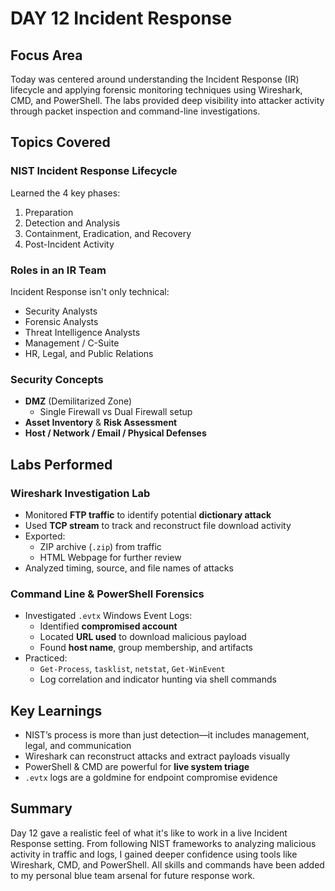
# DAY 12 Incident Response

## Focus Area
Today was centered around understanding the Incident Response (IR) lifecycle and applying forensic monitoring techniques using Wireshark, CMD, and PowerShell. The labs provided deep visibility into attacker activity through packet inspection and command-line investigations.

## Topics Covered

### NIST Incident Response Lifecycle
Learned the 4 key phases:
1. Preparation  
2. Detection and Analysis  
3. Containment, Eradication, and Recovery  
4. Post-Incident Activity

### Roles in an IR Team
Incident Response isn't only technical:
- Security Analysts  
- Forensic Analysts  
- Threat Intelligence Analysts  
- Management / C-Suite  
- HR, Legal, and Public Relations

### Security Concepts
- **DMZ** (Demilitarized Zone)
  - Single Firewall vs Dual Firewall setup
- **Asset Inventory** & **Risk Assessment**
- **Host / Network / Email / Physical Defenses**

## Labs Performed

### Wireshark Investigation Lab
- Monitored **FTP traffic** to identify potential **dictionary attack**
- Used **TCP stream** to track and reconstruct file download activity
- Exported:
  - ZIP archive (`.zip`) from traffic
  - HTML Webpage for further review
- Analyzed timing, source, and file names of attacks

### Command Line & PowerShell Forensics
- Investigated `.evtx` Windows Event Logs:
  - Identified **compromised account**
  - Located **URL used** to download malicious payload
  - Found **host name**, group membership, and artifacts
- Practiced:
  - `Get-Process`, `tasklist`, `netstat`, `Get-WinEvent`
  - Log correlation and indicator hunting via shell commands

## Key Learnings
- NIST’s process is more than just detection—it includes management, legal, and communication
- Wireshark can reconstruct attacks and extract payloads visually
- PowerShell & CMD are powerful for **live system triage**
- `.evtx` logs are a goldmine for endpoint compromise evidence

## Summary

Day 12 gave a realistic feel of what it's like to work in a live Incident Response setting. From following NIST frameworks to analyzing malicious activity in traffic and logs, I gained deeper confidence using tools like Wireshark, CMD, and PowerShell. All skills and commands have been added to my personal blue team arsenal for future response work.
